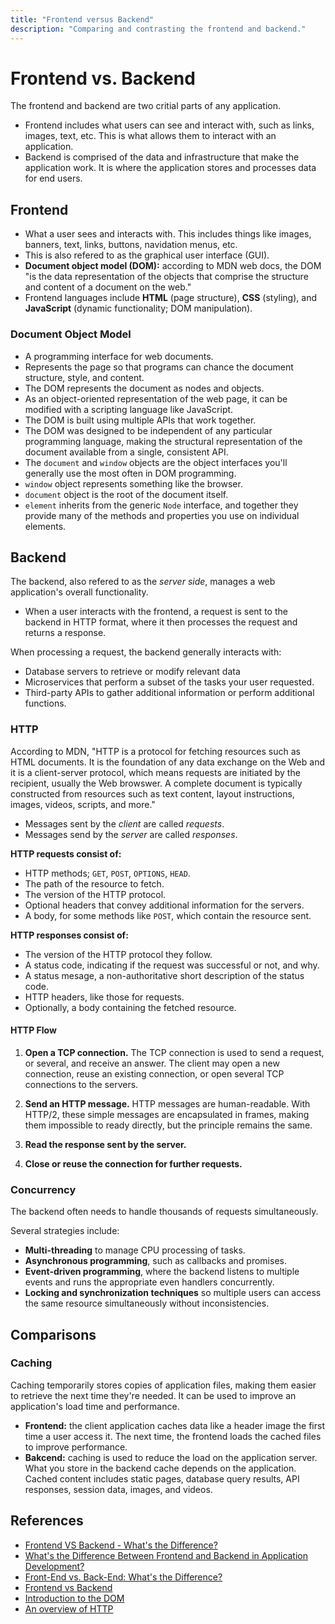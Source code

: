 ```yaml
---
title: "Frontend versus Backend"
description: "Comparing and contrasting the frontend and backend."
---
```


# Frontend vs. Backend

The frontend and backend are two critial parts of any application.

- Frontend includes what users can see and interact with, such as links, images, text, etc. This is what allows them to interact with an application.
- Backend is comprised of the data and infrastructure that make the application work. It is where the application stores and processes data for end users.

## Frontend

- What a user sees and interacts with. This includes things like images, banners, text, links, buttons, navidation menus, etc.
- This is also refered to as the graphical user interface (GUI).
- **Document object model (DOM):** according to MDN web docs, the DOM "is the data representation of the objects that comprise the structure and content of a document on the web."
- Frontend languages include **HTML** (page structure), **CSS** (styling), and **JavaScript** (dynamic functionality; DOM manipulation).

### Document Object Model

- A programming interface for web documents.
- Represents the page so that programs can chance the document structure, style, and content.
- The DOM represents the document as nodes and objects.
- As an object-oriented representation of the web page, it can be modified with a scripting language like JavaScript.
- The DOM is built using multiple APIs that work together.
- The DOM was designed to be independent of any particular programming language, making the structural representation of the document available from a single, consistent API.
- The `document` and `window` objects are the object interfaces you'll generally use the most often in DOM programming.
- `window` object represents something like the browser.
- `document` object is the root of the document itself.
- `element` inherits from the generic `Node` interface, and together they provide many of the methods and properties you use on individual elements.



## Backend

The backend, also refered to as the *server side*, manages a web application's overall functionality.

- When a user interacts with the frontend, a request is sent to the backend in HTTP format, where it then processes the request and returns a response.

When processing a request, the backend generally interacts with:

- Database servers to retrieve or modify relevant data
- Microservices that perform a subset of the tasks your user requested.
- Third-party APIs to gather additional information or perform additional functions.

### HTTP

According to MDN, "HTTP is a protocol for fetching resources such as HTML documents. It is the foundation of any data exchange on the Web and it is a client-server protocol, which means requests are initiated by the recipient, usually the Web browswer. A complete document is typically constructed from resources such as text content, layout instructions, images, videos, scripts, and more."

- Messages sent by the *client* are called *requests*.
- Messages send by the *server* are called *responses*.

**HTTP requests consist of:**
- HTTP methods; `GET`, `POST`, `OPTIONS`, `HEAD`.
- The path of the resource to fetch.
- The version of the HTTP protocol.
- Optional headers that convey additional information for the servers.
- A body, for some methods like `POST`, which contain the resource sent.

**HTTP responses consist of:**
- The version of the HTTP protocol they follow.
- A status code, indicating if the request was successful or not, and why.
- A status mesage, a non-authoritative short description of the status code.
- HTTP headers, like those for requests.
- Optionally, a body containing the fetched resource.



#### HTTP Flow

1. **Open a TCP connection.** The TCP connection is used to send a request, or several, and receive an answer. The client may open a new connection, reuse an existing connection, or open several TCP connections to the servers.

2. **Send an HTTP message.** HTTP messages are human-readable. With HTTP/2, these simple messages are encapsulated in frames, making them impossible to ready directly, but the principle remains the same.

3. **Read the response sent by the server.**

4. **Close or reuse the connection for further requests.**

### Concurrency

The backend often needs to handle thousands of requests simultaneously. 

Several strategies include:

- **Multi-threading** to manage CPU processing of tasks.
- **Asynchronous programming**, such as callbacks and promises.
- **Event-driven programming**, where the backend listens to multiple events and runs the appropriate even handlers concurrently.
- **Locking and synchronization techniques** so multiple users can access the same resource simultaneously without inconsistencies.



## Comparisons

### Caching

Caching temporarily stores copies of application files, making them easier to retrieve the next time they're needed. It can be used to improve an application's load time and performance.

- **Frontend:** the client application caches data like a header image the first time a user access it. The next time, the frontend loads the cached files to improve performance.
- **Bakcend:** caching is used to reduce the load on the application server. What you store in the backend cache depends on the application. Cached content includes static pages, database query results, API responses, session data, images, and videos.

## References

- [Frontend VS Backend - What's the Difference?](https://www.freecodecamp.org/news/frontend-vs-backend-whats-the-difference/)
- [What's the Difference Between Frontend and Backend in Application Development?](https://aws.amazon.com/compare/the-difference-between-frontend-and-backend/)
- [Front-End vs. Back-End: What's the Difference?](https://www.computerscience.org/bootcamps/resources/frontend-vs-backend/)
- [Frontend vs Backend](https://www.geeksforgeeks.org/frontend-vs-backend/)
- [Introduction to the DOM](https://developer.mozilla.org/en-US/docs/Web/API/Document_Object_Model/Introduction)
- [An overview of HTTP](https://developer.mozilla.org/en-US/docs/Web/HTTP/Overview)